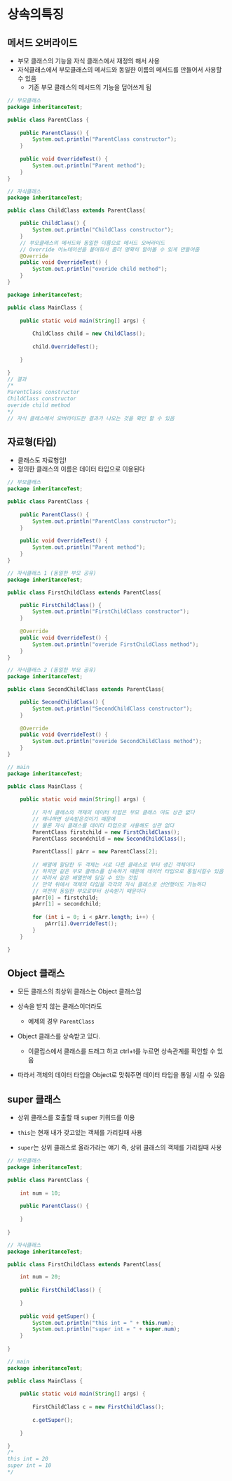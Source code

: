 # 상속의특징



## 메서드 오버라이드

- 부모 클래스의 기능을 자식 클래스에서 재정의 해서 사용
- 자식클래스에서 부모클래스의 메서드와 동일한 이름의 메서드를 만들어서 사용할 수 있음
  - 기존 부모 클래스의 메서드의 기능을 덮어쓰게 됨

```java
// 부모클래스
package inheritanceTest;

public class ParentClass {
	
	public ParentClass() {
		System.out.println("ParentClass constructor");
	}
	
	public void OverrideTest() {
		System.out.println("Parent method");
	}
}
```

```java
// 자식클래스 
package inheritanceTest;

public class ChildClass extends ParentClass{

	public ChildClass() {
		System.out.println("ChildClass constructor");
	}
	// 부모클래스의 메서드와 동일한 이름으로 메서드 오버라이드
    // Override 어노테이션을 붙여줘서 좀더 명확히 알아볼 수 있게 만들어줌
    @Override
	public void OverrideTest() {
		System.out.println("overide child method");
	}
}
```

```java
package inheritanceTest;

public class MainClass {
	
	public static void main(String[] args) {
		
		ChildClass child = new ChildClass();
		
		child.OverrideTest();
		
	}

}
// 결과
/*
ParentClass constructor
ChildClass constructor
overide child method
*/
// 자식 클래스에서 오버라이드한 결과가 나오는 것을 확인 할 수 있음
```





## 자료형(타입)

- 클래스도 자료형임!
- 정의한 클래스의 이름은 데이터 타입으로 이용된다

```java
// 부모클래스
package inheritanceTest;

public class ParentClass {
	
	public ParentClass() {
		System.out.println("ParentClass constructor");
	}
	
	public void OverrideTest() {
		System.out.println("Parent method");
	}
}
```

```java
// 자식클래스 1 (동일한 부모 공유)
package inheritanceTest;

public class FirstChildClass extends ParentClass{

	public FirstChildClass() {
		System.out.println("FirstChildClass constructor");
	}
	
	@Override
	public void OverrideTest() {
		System.out.println("overide FirstChildClass method");
	}
}
```

```java
// 자식클래스 2 (동일한 부모 공유)
package inheritanceTest;

public class SecondChildClass extends ParentClass{

	public SecondChildClass() {
		System.out.println("SecondChildClass constructor");
	}
	
	@Override
	public void OverrideTest() {
		System.out.println("overide SecondChildClass method");
	}
}
```

```java
// main
package inheritanceTest;

public class MainClass {
	
	public static void main(String[] args) {
		
		// 자식 클래스의 객체의 데이터 타입은 부모 클래스 여도 상관 없다
		// 왜냐하면 상속받은것이기 때문에
		// 물론 자식 클래스를 데이터 타입으로 사용해도 상관 없다
		ParentClass firstchild = new FirstChildClass();
		ParentClass secondchild = new SecondChildClass();
		
		ParentClass[] pArr = new ParentClass[2];
		
		// 배열에 할당한 두 객체는 서로 다른 클래스로 부터 생긴 객체이다
		// 하지만 같은 부모 클래스를 상속하기 때문에 데이터 타입으로 통일시킬수 있음
		// 따라서 같은 배열안에 담길 수 있는 것임
		// 만약 위에서 객체의 타입을 각각의 자식 클래스로 선언했어도 가능하다
		// 여전히 동일한 부모로부터 상속받기 때문이다
		pArr[0] = firstchild;
		pArr[1] = secondchild;
		
		for (int i = 0; i < pArr.length; i++) {
			pArr[i].OverrideTest();
		}
	}

}
```



## Object 클래스

- 모든 클래스의 최상위 클래스는 Object 클래스임
- 상속을 받지 않는 클래스이더라도
  - 예제의 경우 `ParentClass`
- Object 클래스를 상속받고 있다.
  - 이클립스에서 클래스를 드래그 하고 ctrl+t를 누르면 상속관계를 확인할 수 있음

- 따라서 객체의 데이터 타입을 Object로 맞춰주면 데이터 타입을 통일 시킬 수 있음



## super 클래스

- 상위 클래스를 호출할 때 super 키워드를 이용

- `this`는 현재 내가 갖고있는 객체를 가리킬때 사용
- `super`는 상위 클래스로 올라가라는 얘기 즉, 상위 클래스의 객체를 가리킬때 사용

```java
// 부모클래스
package inheritanceTest;

public class ParentClass {
	
	int num = 10;
	
	public ParentClass() {
	
    }
	
}
```

```java
// 자식클래스
package inheritanceTest;

public class FirstChildClass extends ParentClass{

	int num = 20;
	
	public FirstChildClass() {
		
	}
	
	public void getSuper() {
		System.out.println("this int = " + this.num);
		System.out.println("super int = " + super.num);
	}
    
}
```

```java
// main
package inheritanceTest;

public class MainClass {
	
	public static void main(String[] args) {
		
		FirstChildClass c = new FirstChildClass();
		
		c.getSuper();
		
	}

}
/*
this int = 20
super int = 10
*/
```

